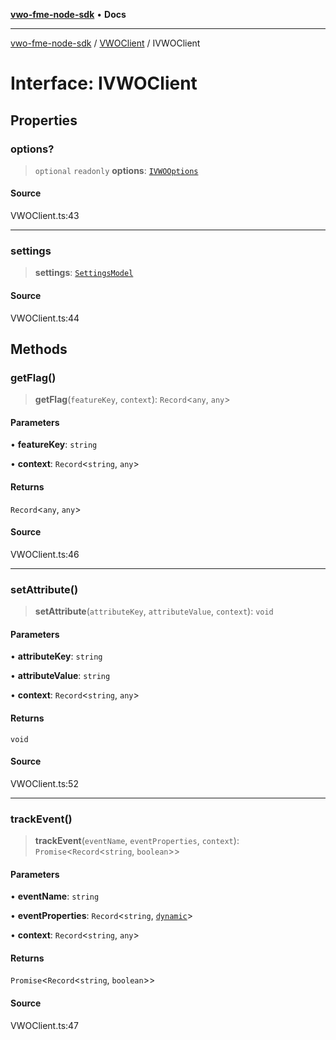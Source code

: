[**vwo-fme-node-sdk**](../../README.md) • **Docs**

---

[vwo-fme-node-sdk](../../modules.md) / [VWOClient](../README.md) / IVWOClient

# Interface: IVWOClient

## Properties

### options?

> `optional` `readonly` **options**: [`IVWOOptions`](../../models/VWOOptionsModel/interfaces/IVWOOptions.md)

#### Source

VWOClient.ts:43

---

### settings

> **settings**: [`SettingsModel`](../../models/settings/SettingsModel/classes/SettingsModel.md)

#### Source

VWOClient.ts:44

## Methods

### getFlag()

> **getFlag**(`featureKey`, `context`): `Record`\<`any`, `any`\>

#### Parameters

• **featureKey**: `string`

• **context**: `Record`\<`string`, `any`\>

#### Returns

`Record`\<`any`, `any`\>

#### Source

VWOClient.ts:46

---

### setAttribute()

> **setAttribute**(`attributeKey`, `attributeValue`, `context`): `void`

#### Parameters

• **attributeKey**: `string`

• **attributeValue**: `string`

• **context**: `Record`\<`string`, `any`\>

#### Returns

`void`

#### Source

VWOClient.ts:52

---

### trackEvent()

> **trackEvent**(`eventName`, `eventProperties`, `context`): `Promise`\<`Record`\<`string`, `boolean`\>\>

#### Parameters

• **eventName**: `string`

• **eventProperties**: `Record`\<`string`, [`dynamic`](../../types/Common/type-aliases/dynamic.md)\>

• **context**: `Record`\<`string`, `any`\>

#### Returns

`Promise`\<`Record`\<`string`, `boolean`\>\>

#### Source

VWOClient.ts:47
